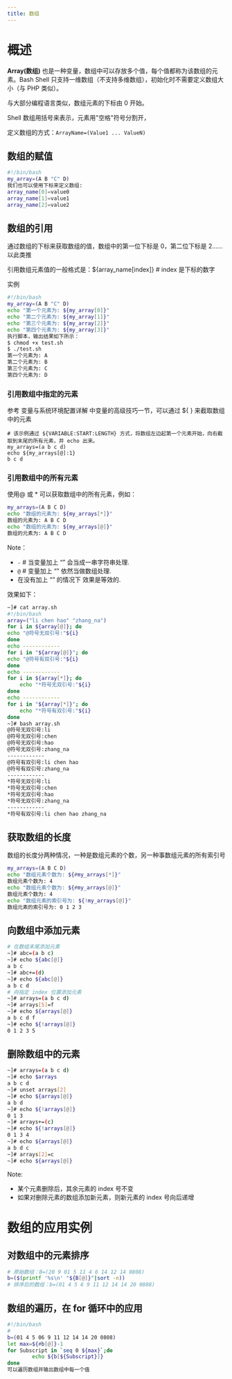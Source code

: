 ```yaml
---
title: 数组
---
```


# 概述

**Array(数组)** 也是一种变量，数组中可以存放多个值，每个值都称为该数组的元素。Bash Shell 只支持一维数组（不支持多维数组），初始化时不需要定义数组大小（与 PHP 类似）。

与大部分编程语言类似，数组元素的下标由 0 开始。

Shell 数组用括号来表示，元素用"空格"符号分割开，

定义数组的方式：`ArrayName=(Value1 ... ValueN)`

## 数组的赋值

```bash
#!/bin/bash
my_array=(A B "C" D)
我们也可以使用下标来定义数组:
array_name[0]=value0
array_name[1]=value1
array_name[2]=value2
```

## 数组的引用

通过数组的下标来获取数组的值，数组中的第一位下标是 0，第二位下标是 2......以此类推

引用数组元素值的一般格式是：${array_name\[index]} # index 是下标的数字

实例

```bash
#!/bin/bash
my_array=(A B "C" D)
echo "第一个元素为: ${my_array[0]}"
echo "第二个元素为: ${my_array[1]}"
echo "第三个元素为: ${my_array[2]}"
echo "第四个元素为: ${my_array[3]}"
执行脚本，输出结果如下所示：
$ chmod +x test.sh
$ ./test.sh
第一个元素为: A
第二个元素为: B
第三个元素为: C
第四个元素为: D
```

### 引用数组中指定的元素

参考 变量与系统环境配置详解 中变量的高级技巧一节，可以通过 ${ } 来截取数组中的元素

    # 该示例通过 ${VARIABLE:START:LENGTH} 方式，将数组左边起第一个元素开始，向右截取到末尾的所有元素，并 echo 出来。
    my_arrays=(a b c d)
    echo ${my_arrays[@]:1}
    b c d

### 引用数组中的所有元素

使用@ 或 \* 可以获取数组中的所有元素，例如：

```bash
my_arrays=(A B C D)
echo "数组的元素为: ${my_arrays[*]}"
数组的元素为: A B C D
echo "数组的元素为: ${my_arrays[@]}"
数组的元素为: A B C D
```

Note：

- `-` # 当变量加上 “” 会当成一串字符串处理.
- `@` # 变量加上 “” 依然当做数组处理.
- 在没有加上 “” 的情况下 效果是等效的.

效果如下：

```bash
~]# cat array.sh
#!/bin/bash
array=("li chen hao" "zhang_na")
for i in ${array[@]}; do
echo "@符号无双引号:"${i}
done
echo ------------
for i in "${array[@]}"; do
echo "@符号有双引号:"${i}
done
echo ------------
for i in ${array[*]}; do
	echo "*符号无双引号:"${i}
done
echo ------------
for i in "${array[*]}"; do
	echo "*符号有双引号:"${i}
done
~]# bash array.sh
@符号无双引号:li
@符号无双引号:chen
@符号无双引号:hao
@符号无双引号:zhang_na
------------
@符号有双引号:li chen hao
@符号有双引号:zhang_na
------------
*符号无双引号:li
*符号无双引号:chen
*符号无双引号:hao
*符号无双引号:zhang_na
------------
*符号有双引号:li chen hao zhang_na
```

## 获取数组的长度

数组的长度分两种情况，一种是数组元素的个数，另一种事数组元素的所有索引号

```bash
my_arrays=(A B C D)
echo "数组元素个数为: ${#my_arrays[*]}"
数组元素个数为: 4
echo "数组元素个数为: ${#my_arrays[@]}"
数组元素个数为: 4
echo "数组元素的索引号为: ${!my_arrays[@]}"
数组元素的索引号为: 0 1 2 3
```

## 向数组中添加元素

```bash
# 在数组末尾添加元素
~]# abc=(a b c)
~]# echo ${abc[@]}
a b c
~]# abc+=(d)
~]# echo ${abc[@]}
a b c d
# 向指定 index 位置添加元素
~]# arrays=(a b c d)
~]# arrays[5]=f
~]# echo ${arrays[@]}
a b c d f
~]# echo ${!arrays[@]}
0 1 2 3 5
```

## 删除数组中的元素

```bash
~]# arrays=(a b c d)
~]# echo $arrays
a b c d
~]# unset arrays[2]
~]# echo ${arrays[@]}
a b d
~]# echo ${!arrays[@]}
0 1 3
~]# arrays+=(c)
~]# echo ${!arrays[@]}
0 1 3 4
~]# echo ${arrays[@]}
a b d c
~]# arrays[2]=c
~]# echo ${arrays[@]}
```
Note:

- 某个元素删除后，其余元素的 index 号不变
- 如果对删除元素的数组添加新元素，则新元素的 index 号向后递增

# 数组的应用实例

## 对数组中的元素排序

```bash
# 原始数组：B=(20 9 01 5 11 4 6 14 12 14 0808)
b=($(printf '%s\n' "${B[@]}"|sort -n))
# 排序后的数组：b=(01 4 5 6 9 11 12 14 14 20 0808)
```

## 数组的遍历，在 for 循环中的应用

```bash
#!/bin/bash
#
b=(01 4 5 06 9 11 12 14 14 20 0808)
let max=${#b[@]}-1
for Subscript in `seq 0 ${max}`;do
        echo ${b[${Subscript}]}
done
可以遍历数组并输出数组中每一个值
```
